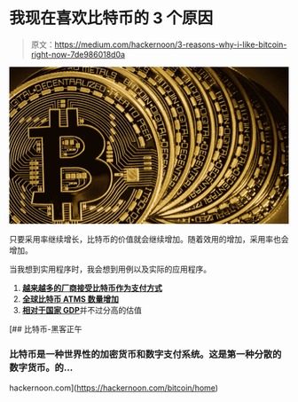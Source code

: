 # 我现在喜欢比特币的 3 个原因

> 原文：<https://medium.com/hackernoon/3-reasons-why-i-like-bitcoin-right-now-7de986018d0a>

![](img/01831fd1006e606e227c5c2d028637db.png)

只要采用率继续增长，比特币的价值就会继续增加。随着效用的增加，采用率也会增加。

当我想到实用程序时，我会想到用例以及实际的应用程序。

1.  [**越来越多的厂商接受比特币作为支付方式**](https://99bitcoins.com/who-accepts-bitcoins-payment-companies-stores-take-bitcoins/)
2.  [**全球比特币 ATMS 数量增加**](https://coinatmradar.com/blog/1000-bitcoin-atms/)
3.  [**相对于国家 GDP**](http://www.cryptocurrencyprices.net/cryptocurrency_vs_country_gdp.php)并不过分高的估值

[](https://hackernoon.com/bitcoin/home) [## 比特币-黑客正午

### 比特币是一种世界性的加密货币和数字支付系统。这是第一种分散的数字货币。的…

hackernoon.com](https://hackernoon.com/bitcoin/home)